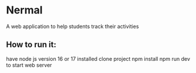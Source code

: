 # Nermal
A web application to help students track their activities 


## How to run it:
have node js version 16 or 17 installed
clone project
npm install
npm run dev to start web server
##

